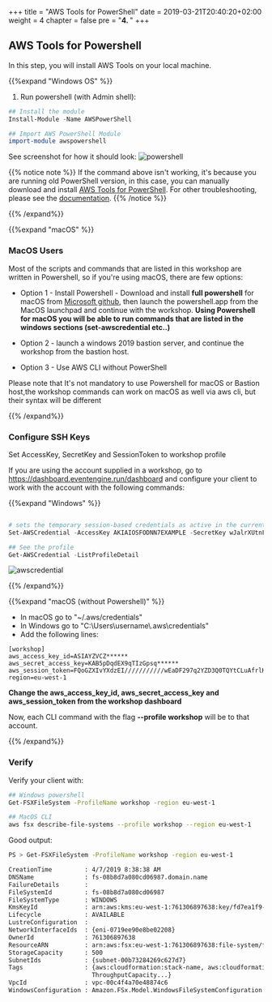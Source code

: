 +++
title = "AWS Tools for PowerShell"
date = 2019-03-21T20:40:20+02:00
weight = 4
chapter = false
pre = "<b>4. </b>"
+++

## AWS Tools for Powershell

In this step, you will install AWS Tools on your local machine.

{{%expand "Windows OS" %}} 

1. Run powershell (with Admin shell):

```powershell
## Install the module
Install-Module -Name AWSPowerShell

## Import AWS PowerShell Module
import-module awspowershell

```

See screenshot for how it should look:
![powershell](/img/Steps/aws-powershell-tools.png?classes=border,shadow)

{{% notice note %}}
If the command above isn't working, it's because you are running old PowerShell version, in this case, you can manually download and install [AWS Tools for PowerShell](https://sdk-for-net.amazonwebservices.com/latest/AWSToolsAndSDKForNet.msi). For other troubleshooting, please see the [documentation](https://docs.aws.amazon.com/powershell/latest/userguide/pstools-getting-set-up-windows.html).
{{% /notice %}}

{{% /expand%}}

{{%expand "macOS" %}} 

### MacOS Users

Most of the scripts and commands that are listed in this workshop are written in Powershell, so if you're using macOS, there are few options:

- Option 1 - Install Powershell - Download and install **full powershell** for macOS from [Microsoft github](https://github.com/PowerShell/PowerShell), then launch the powershell.app from the MacOS launchpad and continue with the workshop. **Using Powershell for macOS you will be able to run commands that are listed in the windows sections (set-awscredential etc..)**

- Option 2 - launch a windows 2019 bastion server, and continue the workshop from the bastion host. 

- Option 3 - Use AWS CLI without PowerShell 

Please note that It's not mandatory to use Powershell for macOS or Bastion host,the workshop commands can work on macOS as well via aws cli, but their syntax will be different 

{{% /expand%}}

### Configure SSH Keys

Set AccessKey, SecretKey and SessionToken to workshop profile

If you are using the account supplied in a workshop, go to https://dashboard.eventengine.run/dashboard and configure your client to work with the account with the following commands:

{{%expand "Windows" %}} 


```powershell

# sets the temporary session-based credentials as active in the current shell. 
Set-AWSCredential -AccessKey AKIAIOSFODNN7EXAMPLE -SecretKey wJalrXUtnFEMI/K7MDENG/bPxRfiCYEXAMPLEKEY -SessionToken SamPleTokeN -StoreAs workshop

## See the profile
Get-AWSCredential -ListProfileDetail
```

![awscredential](/img/Steps/awscredential.png?classes=border,shadow)

{{% /expand%}}

{{%expand "macOS (without Powershell)" %}} 

- In macOS go to "~/.aws/credentials" 
- In Windows go to "C:\Users\username\\.aws\credentials" 
- Add the following lines:

```
[workshop]
aws_access_key_id=ASIAYZVCZ******
aws_secret_access_key=KAB5pDqdEX9qTIzGpsq******
aws_session_token=FQoGZXIvYXdzEI///////////wEaDF297q2YZD3Q0TQYtCLuAfrlKNTmvdEnn60DpUKZxphthWtjmWLDZfk1MF6FchBx0acHhMohUUYS+tzFzHYWEEpenZmeL5dAG0XVQHg83aVJxQ8C9bM8phlo5syjeLiYlkQLaOt6V3bnCVdx56aVGiD4mND2vmP6Fu46K3zOV8JRbI0Fa+FSkeVFWgVpHFuq0Mb0b7zEUU0vV35LzZQjDzBiIFrUUTKJgSh******
region=eu-west-1
```
**Change the aws_access_key_id, aws_secret_access_key and aws_session_token from the workshop dashboard**

Now, each CLI command with the flag **--profile workshop** will be to that account.

{{% /expand%}}


### Verify

Verify your client with:
```bash
## Windows powershell
Get-FSXFileSystem -ProfileName workshop -region eu-west-1

## MacOS CLI
aws fsx describe-file-systems --profile workshop --region eu-west-1
```

Good output:
```bash
PS > Get-FSXFileSystem -ProfileName workshop -region eu-west-1

CreationTime         : 4/7/2019 8:38:38 AM
DNSName              : fs-08b8d7a080cd06987.domain.name
FailureDetails       :
FileSystemId         : fs-08b8d7a080cd06987
FileSystemType       : WINDOWS
KmsKeyId             : arn:aws:kms:eu-west-1:761306897638:key/fd7ea1f9-3a72-4a57-9e06-f7c090248fc5
Lifecycle            : AVAILABLE
LustreConfiguration  :
NetworkInterfaceIds  : {eni-0719ee90e8be02208}
OwnerId              : 761306897638
ResourceARN          : arn:aws:fsx:eu-west-1:761306897638:file-system/fs-08b8d7a080cd06987
StorageCapacity      : 500
SubnetIds            : {subnet-00b73284269c627d7}
Tags                 : {aws:cloudformation:stack-name, aws:cloudformation:logical-id, aws:cloudformation:stack-id,
                       ThroughputCapacity...}
VpcId                : vpc-00c4f4a70e48874c6
WindowsConfiguration : Amazon.FSx.Model.WindowsFileSystemConfiguration
```